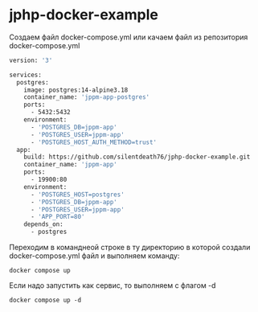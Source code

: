 # jphp-docker-example

Создаем файл docker-compose.yml или качаем файл из репозитория docker-compose.yml

```dockerfile
version: '3'

services:
  postgres:
    image: postgres:14-alpine3.18
    container_name: 'jppm-app-postgres'
    ports:
      - 5432:5432
    environment:
      - 'POSTGRES_DB=jppm-app'
      - 'POSTGRES_USER=jppm-app'
      - 'POSTGRES_HOST_AUTH_METHOD=trust'
  app:
    build: https://github.com/silentdeath76/jphp-docker-example.git
    container_name: 'jppm-app'
    ports:
      - 19900:80
    environment:
      - 'POSTGRES_HOST=postgres'
      - 'POSTGRES_DB=jppm-app'
      - 'POSTGRES_USER=jppm-app'
      - 'APP_PORT=80'
    depends_on:
      - postgres
```

Переходим в команднеой строке в ту директорию в которой создали docker-compose.yml файл и выполняем команду:
```shell
docker compose up
```

Если надо запустить как сервис, то выполняем с флагом -d
```shell
docker compose up -d
```